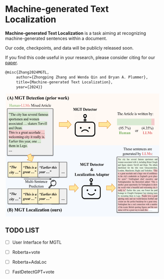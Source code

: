 # Machine-generated Text Localization


**Machine-generated Text Localization** is a task aiming at recognizing machine-generated sentences within a document.

Our code, checkpoints, and data will be publicly released soon.

If you find this code useful in your research, please consider citing for our [paper](https://arxiv.org/pdf/2402.11744.pdf). 


    @misc{Zhang2024MGTL,
         author={Zhongping Zhang and Wenda Qin and Bryan A. Plummer},
         title={Machine-generated Text Localization},
         year={2024}}

<!--<img src="figure_overview.png" alt="alt text" style="zoom:50%;" />-->

<div style="text-align: center;">
<img src="figure_overview.png" alt="alt text" width="500" height="400" >
</div>

## TODO LIST
- [ ] User Interface for MGTL
- [ ] Roberta+vote
- [ ] Roberta+AdaLoc
- [ ] FastDetectGPT+vote







